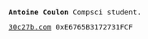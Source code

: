 <samp>
  <b>Antoine Coulon</b>
Compsci student.



<a href="https://30c27b.com">30c27b.com</a>
0xE6765B3172731FCF
</samp>
